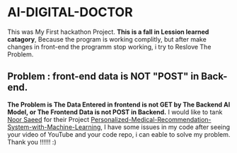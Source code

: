 # AI-DIGITAL-DOCTOR
This was My First hackathon Project.
**This is a fall in Lession learned catagory**, Because the program is working complitly, but after make changes in front-end the programm stop working, i try to Reslove The Problem.

## Problem : front-end data is NOT "POST" in Back-end.
__The Problem is The Data Entered in frontend is **not GET** by The Backend AI Model, or The Frontend Data is **not POST** in Backend.__
I would like to tank [Noor Saeed](https://github.com/611noorsaeed) for their Project [Personalized-Medical-Recommendation-System-with-Machine-Learning](https://github.com/611noorsaeed/Medicine-Recommendation-System-Personalized-Medical-Recommendation-System-with-Machine-Learning/tree/main), I have some issues in my code after seeing your video of YouTube and your code repo, i can eable to solve my problem.
Thank you !!!!!! :)

